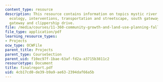 ```yaml
---
content_type: resource
description: This resource contains information on topics mystic river greenway, signage,
  ecology, interventions, transportation and streetscape, south gateway, northeast
  gateway and clippership drive.
file: /media/courses/11-360-community-growth-and-land-use-planning-fall-2006/4cb17cd0de39b9a9ae632394daf66a5b_finalreport.pdf
file_type: application/pdf
learning_resource_types:
- Projects
ocw_type: OCWFile
parent_title: Projects
parent_type: CourseSection
parent_uid: f10ec97f-1bae-63af-fd2a-a3715b3811c2
resourcetype: Document
title: finalreport.pdf
uid: 4cb17cd0-de39-b9a9-ae63-2394daf66a5b
---
```

